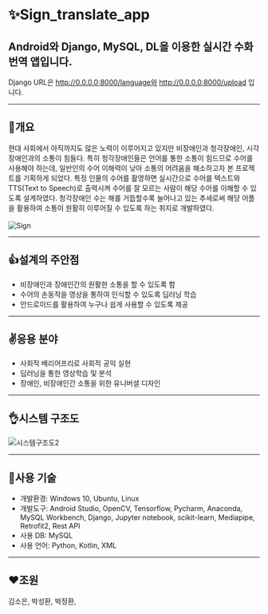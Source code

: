 # ✨Sign_translate_app

## Android와 Django, MySQL, DL을 이용한 실시간 수화 번역 앱입니다.

Django URL은 http://0.0.0.0:8000/language와 http://0.0.0.0:8000/upload 입니다.
***
## 🙌개요
  현대 사회에서 아직까지도 많은 노력이 이루어지고 있지만 비장애인과 청각장애인, 시각장애인과의 소통이 힘들다. 특히 청각장애인들은 언어를 통한 소통이 힘드므로 수어를 사용해야 하는데, 일반인의 수어 이해력이 낮아 소통의 어려움을 해소하고자 본 프로젝트를 기획하게 되었다. 특정 인물의 수어를 촬영하면 실시간으로 수어를 텍스트와 TTS(Text to Speech)로 출력시켜 수어를 잘 모르는 사람이 해당 수어를 이해할 수 있도록 설계하였다. 청각장애인 수는 해를 거듭할수록 늘어나고 있는 추세로써 해당 어플을 활용하여 소통이 원활히 이루어질 수 있도록 하는 취지로 개발하였다.
<br/>
<br/>
![Sign](https://user-images.githubusercontent.com/46741844/139357577-8ae6079d-a214-493e-b8ff-a2edc1713f7e.jpg)
***
## 👍설계의 주안점
 - 비장애인과 장애인간의 원활한 소통을 할 수 있도록 함
 - 수어의 손동작을 영상을 통하여 인식할 수 있도록 딥러닝 학습
 - 안드로이드를 활용하여 누구나 쉽게 사용할 수 있도록 제공
***
## ✌응용 분야
 - 사회적 베리어프리로 사회적 공익 실현
 - 딥러닝을 통한 영상학습 및 분석
 - 장애인, 비장애인간 소통을 위한 유니버셜 디자인
***
## 👌시스템 구조도
![시스템구조도2](https://user-images.githubusercontent.com/46741844/139360236-81107877-4219-4df0-bb05-ed94d94a5e2b.png)
***
## 👏사용 기술
 - 개발환경: Windows 10, Ubuntu, Linux
 - 개발도구: Android Studio, OpenCV, Tensorflow, Pycharm, Anaconda, MySQL Workbench, Django, Jupyter notebook, scikit-learn, Mediapipe, Retrofit2, Rest API
 - 사용 DB: MySQL
 - 사용 언어: Python, Kotlin, XML
***
## ❤조원
김소은, 박성환, 박정환, 
